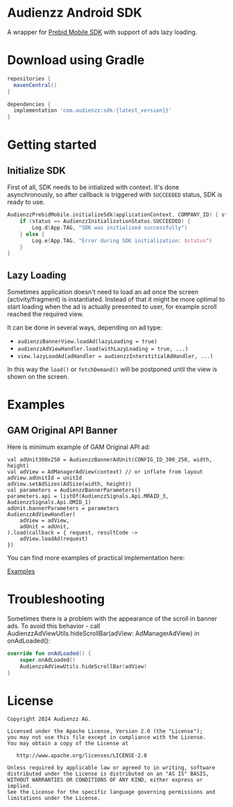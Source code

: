 Audienzz Android SDK
========

A wrapper for [Prebid Mobile SDK](https://github.com/prebid/prebid-mobile-android) with support of
ads lazy loading.

Download using Gradle
========

```gradle
repositories {
  mavenCentral()
}

dependencies {
  implementation 'com.audienzz:sdk:{latest_version}}'
}
```

Getting started
=======

Initialize SDK
-------
First of all, SDK needs to be intialized with context. It's done asynchronously, so after callback
is triggered with `SUCCEEDED` status, SDK is ready to use.

```kotlin
AudienzzPrebidMobile.initializeSdk(applicationContext, COMPANY_ID) { status ->
    if (status == AudienzzInitializationStatus.SUCCEEDED) {
        Log.d(App.TAG, "SDK was initialized successfully")
    } else {
        Log.e(App.TAG, "Error during SDK initialization: $status")
    }
}
```

Lazy Loading
-------
Sometimes application doesn't need to load an ad once the screen (activity/fragment)
is instantiated. Instead of that it might be more optimal to start loading when the ad is actually
presented to user, for example scroll reached the required view.

It can be done in several ways, depending on ad type:

* `audienzzBannerView.loadAd(lazyLoading = true)`
* `audienzzAdViewHandler.load(withLazyLoading = true, ...)`
* `view.lazyLoadAd(adHandler = audienzzInterstitialAdHandler, ...)`

In this way the `load()` or `fetchDemand()` will be postponed until the view is shown on the screen.

Examples
========
GAM Original API Banner
--------
Here is minimum example of GAM Original API ad:

```
val adUnit300x250 = AudienzzBannerAdUnit(CONFIG_ID_300_250, width, height)
val adView = AdManagerAdView(context) // or inflate from layout
adView.adUnitId = unitId
adView.setAdSizes(AdSize(width, height))
val parameters = AudienzzBannerParameters()
parameters.api = listOf(AudienzzSignals.Api.MRAID_3, AudienzzSignals.Api.OMID_1)
adUnit.bannerParameters = parameters
AudienzzAdViewHandler(
    adView = adView,
    adUnit = adUnit,
).load(callback = { request, resultCode ->
    adView.loadAd(request)
})
```

You can find more examples of practical implementation here:

[Examples](Example/TestApp/src/main/java/org/audienzz/mobile/testapp/adapter)

Troubleshooting
========
Sometimes there is a problem with the appearance of the scroll in banner ads.
To avoid this behavior - call AudienzzAdViewUtils.hideScrollBar(adView: AdManagerAdView) in onAdLoaded():

```kotlin
override fun onAdLoaded() {
    super.onAdLoaded()
    AudienzzAdViewUtils.hideScrollBar(adView)
}
```

License
========

    Copyright 2024 Audienzz AG.
    
    Licensed under the Apache License, Version 2.0 (the "License");
    you may not use this file except in compliance with the License.
    You may obtain a copy of the License at
    
       http://www.apache.org/licenses/LICENSE-2.0
    
    Unless required by applicable law or agreed to in writing, software
    distributed under the License is distributed on an "AS IS" BASIS,
    WITHOUT WARRANTIES OR CONDITIONS OF ANY KIND, either express or implied.
    See the License for the specific language governing permissions and
    limitations under the License.